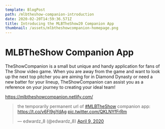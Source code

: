 ```yaml
---
template: BlogPost
path: /mlbtheshow-companion-introduction
date: 2020-02-20T14:59:36.571Z
title: Introducing the MLBTheShow20 Companion App
thumbnail: /assets/mlbtheshowcompanion-homepage.png
---
```

# MLBTheShow Companion App

TheShowCompanion is a small but unique and handy application for fans of The Show video game.
When you are away from the game and want to look up the next top pitcher you are aiming for in Diamond Dynasty or need a new batter for your lineup, TheShowCompanion can assist you as a reference on your journey to creating your ideal team!

https://mlbtheshowcompanion.netlify.com/



<div class="center">

<blockquote class="twitter-tweet"><p lang="en" dir="ltr">the temporarily permanent url of <a href="https://twitter.com/hashtag/MLBTheShow?src=hash&amp;ref_src=twsrc%5Etfw">#MLBTheShow</a> companion app: <a href="https://t.co/v6Fl9gYdAg">https://t.co/v6Fl9gYdAg</a> <a href="https://t.co/QKLNYfFrRm">pic.twitter.com/QKLNYfFrRm</a></p>&mdash; edwardz_8 (@edwardz_8) <a href="https://twitter.com/edwardz_8/status/1248378993427886085?ref_src=twsrc%5Etfw">April 9, 2020</a></blockquote> 
<script async src="https://platform.twitter.com/widgets.js" charset="utf-8"></script>
</div>